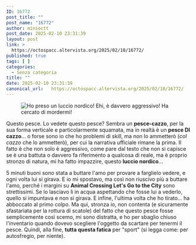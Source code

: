 ```yaml
---
ID: 16772
post_title: ""
post_name: "16772"
author: minioctt
post_date: 2025-02-10 23:31:39
layout: post
link: >
  https://octospacc.altervista.org/2025/02/10/16772/
published: true
tags: [ ]
categories:
  - Senza categoria
title: ""
date: 2025-02-10 23:31:39
canonical_url:   https://octospacc.altervista.org/2025/02/10/16772/
---
```

<!-- wp:image {"id":16773,"sizeSlug":"full","linkDestination":"none"} -->
<figure class="wp-block-image size-full"><img src="{{site.cdnurl}}/assets/uploads/2025/02/vlcsnap-2025-02-10-22h43m53s928-2.png" alt="Ho preso un luccio nordico!
Ehi, è davvero aggressivo! Ha cercato di mordermi!" class="wp-image-16773"/></figure>
<!-- /wp:image -->

<!-- wp:paragraph -->
<p>Questo pesce. Lo vedete questo pesce? Sembra un <strong>pesce-cazzo</strong>, per la sua forma verticale e particolarmente squamata, ma in realtà è un <strong>pesce DI cazzo</strong>... o forse sono io che ho problemi di skill, ma non lo ammetterò (<em>col cazzo</em> che lo ammetterò), per cui la narrativa ufficiale rimane la prima. Il fatto è che non solo è aggressivo, come pare dal testo che non si capisce se è una battuta o davvero fa riferimento a qualcosa di reale, ma è proprio stronzo di natura, mi ha fatto impazzire, questo <strong>luccio nordico</strong>...</p>
<!-- /wp:paragraph -->

<!-- wp:paragraph -->
<p>5 minuti buoni sono stata a buttare l'amo per provare a farglielo vedere, e ogni volta lui si girava. E io mi spostavo, ma così non riuscivo più a buttare l'amo, perché i margini su <strong>Animal Crossing Let's Go to the City</strong> sono strettissimi. Se lo lasciavo lì in acqua aspettando che fosse lui a vederlo, quello si impuntava e non si girava. E infine, l'ultima volta che ho tirato... ha abboccato al primo colpo. Ma qui, stronza io, non contenta (e sicuramente sfastariata per la rottura di scatole) del fatto che questo pesce fosse semplicemente così scemo, mi sono distratta, e ho per sbaglio chiuso l'inventario quando dovevo scegliere l'oggetto da scartare per tenermi il pesce. Quindi, alla fine, <strong>tutta questa fatica</strong> per "sport" (si legga come: per autosfregio, per niente).</p>
<!-- /wp:paragraph -->